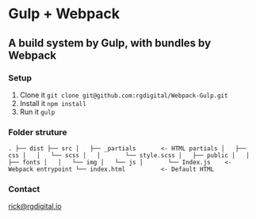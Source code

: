 # Gulp + Webpack

## A build system by Gulp, with bundles by Webpack

### Setup

1. Clone it `git clone git@github.com:rgdigital/Webpack-Gulp.git`
2. Install it `npm install`
3. Run it `gulp`

### Folder struture

`
.
├── dist
├── src
│   ├── _partials       <- HTML partials
│   ├── css
│   │   └── scss
│   │       └── style.scss
│   ├── public
│   │   ├── fonts
│   │   └── img
│   └── js
│       └── Index.js    <- Webpack entrypoint
└── index.html          <- Default HTML
`

### Contact
[rick@rgdigital.io](mailto:rick@rgdigital.io)